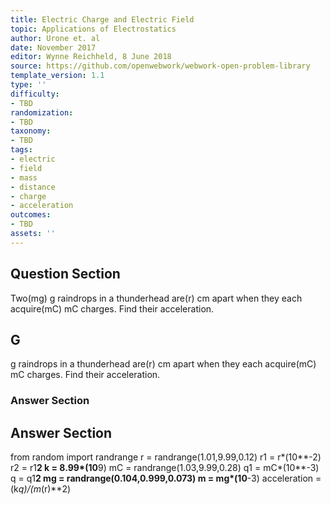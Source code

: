 ```yaml
---
title: Electric Charge and Electric Field
topic: Applications of Electrostatics
author: Urone et. al
date: November 2017
editor: Wynne Reichheld, 8 June 2018
source: https://github.com/openwebwork/webwork-open-problem-library
template_version: 1.1
type: ''
difficulty:
- TBD
randomization:
- TBD
taxonomy:
- TBD
tags:
- electric
- field
- mass
- distance
- charge
- acceleration
outcomes:
- TBD
assets: ''
---
```


## Question Section 

Two(mg) g raindrops in a thunderhead are(r) cm apart when they each acquire(mC) mC charges. Find their acceleration.

## G
g raindrops in a thunderhead are(r) cm apart when they each acquire(mC) mC charges. Find their acceleration.
### Answer Section


## Answer Section

from random import randrange
r = randrange(1.01,9.99,0.12)
r1 = r*(10**-2)
r2 = r1**2
k = 8.99*(10**9)
mC = randrange(1.03,9.99,0.28)
q1 = mC*(10**-3)
q = q1**2
mg = randrange(0.104,0.999,0.073)
m = mg*(10**-3)
acceleration = (k*q)/(m*(r)**2)